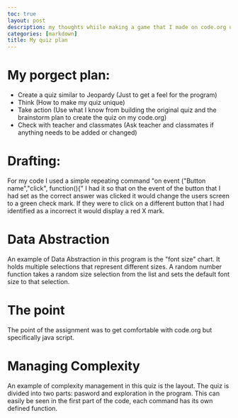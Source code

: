 ```yaml
---
toc: true
layout: post
description: my thoughts whiile making a game that I made on code.org using java script
categories: [markdown]
title: My quiz plan
---
```

# My porgect plan:
 
-  Create a quiz similar to Jeopardy 
(Just to get a feel for the program)
-  Think
(How to make my quiz unique)
-  Take action
(Use what I know from building the original quiz and the brainstorm plan to create the quiz on my code.org)
-  Check with teacher and classmates
(Ask teacher and classmates if anything needs to be added or changed)
 
# Drafting:
 
For my code I used a simple repeating command "on event ("Button name","click", function(){"
I had it so that on the event of the button that I had set as the correct answer was clicked it would change the users screen to a green check mark. If they were to click on a different button that I had identified as a incorrect it would display a red X mark.

 
# Data Abstraction
 
An example of Data Abstraction in this program is the "font size" chart. It holds multiple selections that represent different sizes. A random number function takes a random size selection from the list and sets the default font size to that selection.
 
# The point
 
 The point of the assignment was to get comfortable with code.org but specifically java script.
 
 # Managing Complexity
 
 An example of complexity management in this quiz is the layout. The quiz is divided into two parts: pasword and exploration in the program. This can easily be seen in the first part of the code, each command has its own defined function.
